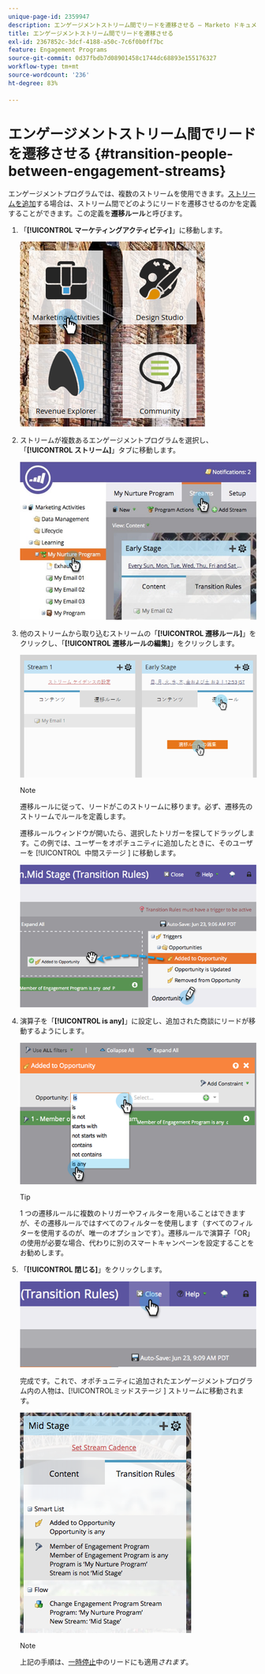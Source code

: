 ```yaml
---
unique-page-id: 2359947
description: エンゲージメントストリーム間でリードを遷移させる — Marketo ドキュメント — 製品ドキュメント
title: エンゲージメントストリーム間でリードを遷移させる
exl-id: 2367852c-3dcf-4188-a50c-7c6f0b0ff7bc
feature: Engagement Programs
source-git-commit: 0d37fbdb7d08901458c1744dc68893e155176327
workflow-type: tm+mt
source-wordcount: '236'
ht-degree: 83%

---
```


# エンゲージメントストリーム間でリードを遷移させる {#transition-people-between-engagement-streams}

エンゲージメントプログラムでは、複数のストリームを使用できます。[ストリームを追加](/help/marketo/product-docs/email-marketing/drip-nurturing/creating-an-engagement-program/add-a-stream.md)する場合は、ストリーム間でどのようにリードを遷移させるのかを定義することができます。この定義を&#x200B;**遷移ルール**&#x200B;と呼びます。

1. 「**[!UICONTROL マーケティングアクティビティ]**」に移動します。

   ![](assets/ma.png)

1. ストリームが複数あるエンゲージメントプログラムを選択し、「**[!UICONTROL ストリーム]**」タブに移動します。

   ![](assets/multistream.jpg)

1. 他のストリームから取り込むストリームの「**[!UICONTROL 遷移ルール]**」をクリックし、「**[!UICONTROL 遷移ルールの編集]**」をクリックします。

   ![](assets/image2014-9-15-18-3a10-3a18.png)

   >[!NOTE]
   >
   >遷移ルールに従って、リードがこのストリームに移ります。必ず、遷移先のストリームでルールを定義します。

   遷移ルールウィンドウが開いたら、選択したトリガーを探してドラッグします。この例では、ユーザーをオポチュニティに追加したときに、そのユーザーを [!UICONTROL &#x200B; 中間ステージ &#x200B;] に移動します。

   ![](assets/image2014-9-15-18-3a10-3a46.png)

1. 演算子を「**[!UICONTROL is any]**」に設定し、追加された商談にリードが移動するようにします。

   ![](assets/image2014-9-15-18-3a11-3a14.png)

   >[!TIP]
   >
   >1 つの遷移ルールに複数のトリガーやフィルターを用いることはできますが、その遷移ルールではすべてのフィルターを使用します（すべてのフィルターを使用するのが、唯一のオプションです）。遷移ルールで演算子「OR」の使用が必要な場合、代わりに別のスマートキャンペーンを設定することをお勧めします。

1. 「**[!UICONTROL 閉じる]**」をクリックします。

   ![](assets/image2014-9-15-18-3a11-3a23.png)

   完成です。これで、オポチュニティに追加されたエンゲージメントプログラム内の人物は、[!UICONTROL &#x200B; ミッドステージ &#x200B;] ストリームに移動されます。

   ![](assets/image2014-9-15-18-3a11-3a29.png)

   >[!NOTE]
   >
   >上記の手順は、[一時停止](/help/marketo/product-docs/email-marketing/drip-nurturing/using-engagement-programs/pause-people-in-an-engagement-program.md)中のリードにも適用&#x200B;*されます*。
